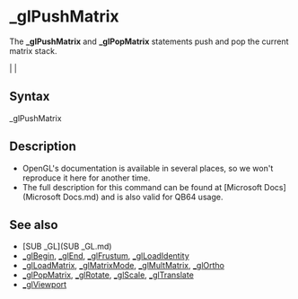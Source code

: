 # _glPushMatrix

The **_glPushMatrix** and **_glPopMatrix** statements push and pop the current matrix stack.

  

|  |

## Syntax

_glPushMatrix
  

## Description

* OpenGL's documentation is available in several places, so we won't reproduce it here for another time.
* The full description for this command can be found at [Microsoft Docs](Microsoft Docs.md) and is also valid for QB64 usage.

  

## See also

* [SUB _GL](SUB _GL.md)
* [_glBegin](_glBegin.md), [_glEnd](_glEnd.md), [_glFrustum](_glFrustum.md), [_glLoadIdentity](_glLoadIdentity.md)
* [_glLoadMatrix](_glLoadMatrix.md), [_glMatrixMode](_glMatrixMode.md), [_glMultMatrix](_glMultMatrix.md), [_glOrtho](_glOrtho.md)
* [_glPopMatrix](_glPopMatrix.md), [_glRotate](_glRotate.md), [_glScale](_glScale.md), [_glTranslate](_glTranslate.md)
* [_glViewport](_glViewport.md)

  
